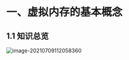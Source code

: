 # 一、虚拟内存的基本概念

## 1.1 知识总览

![image-20210709112058360](C:\Users\DELL\AppData\Roaming\Typora\typora-user-images\image-20210709112058360.png)